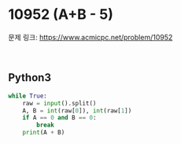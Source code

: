 # 10952 (A+B - 5)

문제 링크: <https://www.acmicpc.net/problem/10952>

<br>

## Python3

```python
while True:
    raw = input().split()
    A, B = int(raw[0]), int(raw[1])
    if A == 0 and B == 0:
        break
    print(A + B)
```
